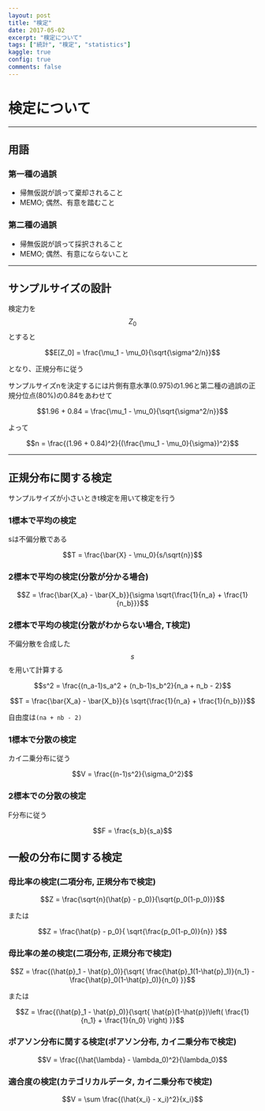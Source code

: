 ```yaml
---
layout: post
title: "検定"
date: 2017-05-02
excerpt: "検定について"
tags: ["統計", "検定", "statistics"]
kaggle: true
config: true
comments: false
---
```


# 検定について

---

## 用語

### 第一種の過誤
 - 帰無仮説が誤って棄却されること
 - MEMO; 偶然、有意を踏むこと

### 第二種の過誤
 - 帰無仮説が誤って採択されること
 - MEMO; 偶然、有意にならないこと

---

## サンプルサイズの設計
検定力を$$Z_0$$とすると  

$$E[Z_0] = \frac{\mu_1 - \mu_0}{\sqrt{\sigma^2/n}}$$

となり、正規分布に従う  

サンプルサイズnを決定するには片側有意水準(0.975)の1.96と第二種の過誤の正規分位点(80%)の0.84をあわせて

$$1.96 + 0.84 = \frac{\mu_1 - \mu_0}{\sqrt{\sigma^2/n}}$$

よって

$$n = \frac{(1.96 + 0.84)^2}{(\frac{\mu_1 - \mu_0}{\sigma})^2}$$

---

## 正規分布に関する検定
サンプルサイズが小さいときt検定を用いて検定を行う  


### 1標本で平均の検定

sは不偏分散である  

$$T = \frac{\bar{X} - \mu_0}{s/\sqrt{n}}$$

### 2標本で平均の検定(分散が分かる場合)

$$Z = \frac{\bar{X_a} - \bar{X_b}}{\sigma \sqrt{\frac{1}{n_a} + \frac{1}{n_b}}}$$

### 2標本で平均の検定(分散がわからない場合, T検定)  
不偏分散を合成した$$s$$を用いて計算する

$$s^2 = \frac{(n_a-1)s_a^2 + (n_b-1)s_b^2}{n_a + n_b - 2}$$

$$T = \frac{\bar{X_a} - \bar{X_b}}{s \sqrt{\frac{1}{n_a} + \frac{1}{n_b}}}$$

自由度は`(na + nb - 2)`

### 1標本で分散の検定
カイ二乗分布に従う

$$V = \frac{(n-1)s^2}{\sigma_0^2}$$  

### 2標本での分散の検定
F分布に従う

$$F = \frac{s_b}{s_a}$$

## 一般の分布に関する検定

### 母比率の検定(二項分布, 正規分布で検定)

$$Z = \frac{\sqrt{n}(\hat{p} - p_0)}{\sqrt{p_0(1-p_0)}}$$

または

$$Z = \frac{\hat{p} - p_0}{ \sqrt{\frac{p_0(1-p_0)}{n}} }$$

### 母比率の差の検定(二項分布, 正規分布で検定)

$$Z = \frac{(\hat{p}_1 - \hat{p}_0)}{\sqrt{ \frac{\hat{p}_1(1-\hat{p}_1)}{n_1} - \frac{\hat{p}_0(1-\hat{p}_0)}{n_0} }}$$

または

$$Z = \frac{(\hat{p}_1 - \hat{p}_0)}{\sqrt{ \hat{p}(1-\hat{p})\left( \frac{1}{n_1} + \frac{1}{n_0} \right) }}$$

### ポアソン分布に関する検定(ポアソン分布, カイ二乗分布で検定)

$$V = \frac{(\hat{\lambda} - \lambda_0)^2}{\lambda_0}$$

### 適合度の検定(カテゴリカルデータ, カイ二乗分布で検定)

$$V = \sum \frac{(\hat{x_i} - x_i)^2}{x_i}$$
